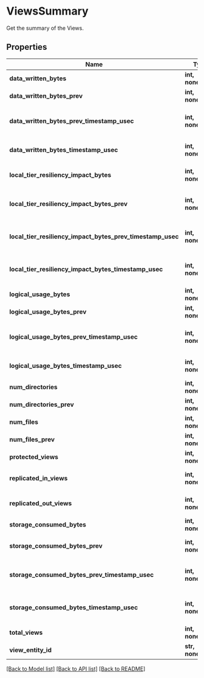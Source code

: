# ViewsSummary

Get the summary of the Views.

## Properties
Name | Type | Description | Notes
------------ | ------------- | ------------- | -------------
**data_written_bytes** | **int, none_type** | Specifies the data written to all the views in bytes. | [optional] 
**data_written_bytes_prev** | **int, none_type** | Specifies the data written to all the views in bytes at a specific time. | [optional] 
**data_written_bytes_prev_timestamp_usec** | **int, none_type** | Specifies the timestamp in micro seconds when &#39;dataWrittenBytesPrev&#39; was calculated. | [optional] 
**data_written_bytes_timestamp_usec** | **int, none_type** | Specifies the timestamp in micro seconds when &#39;dataWrittenBytes&#39; was calculated. | [optional] 
**local_tier_resiliency_impact_bytes** | **int, none_type** | Specifies the size of the data that has been replicated to other nodes as per RF or Erasure Coding policy. | [optional] 
**local_tier_resiliency_impact_bytes_prev** | **int, none_type** | Specifies the size of the data that has been replicated to other nodes as per RF or Erasure Coding policy at a specific time. | [optional] 
**local_tier_resiliency_impact_bytes_prev_timestamp_usec** | **int, none_type** | Specifies the timestamp in micro seconds when &#39;localTierResiliencyImpactBytesPrev&#39; was calculated. | [optional] 
**local_tier_resiliency_impact_bytes_timestamp_usec** | **int, none_type** | Specifies the timestamp in micro seconds when &#39;localTierResiliencyImpactBytes&#39; was calculated. | [optional] 
**logical_usage_bytes** | **int, none_type** | Specifies the logical usage of all the views in bytes. | [optional] 
**logical_usage_bytes_prev** | **int, none_type** | Specifies the logical usage of all the views in bytes at a specific time. | [optional] 
**logical_usage_bytes_prev_timestamp_usec** | **int, none_type** | Specifies the timestamp in micro seconds when &#39;logicalUsageBytesPrev&#39; was calculated. | [optional] 
**logical_usage_bytes_timestamp_usec** | **int, none_type** | Specifies the timestamp in micro seconds when &#39;logicalUsageBytes&#39; was calculated. | [optional] 
**num_directories** | **int, none_type** | Specifies the number of directories. | [optional] 
**num_directories_prev** | **int, none_type** | Specifies the number of directories at a specific time. | [optional] 
**num_files** | **int, none_type** | Specifies the number of files. | [optional] 
**num_files_prev** | **int, none_type** | Specifies the number of files at a specific time. | [optional] 
**protected_views** | **int, none_type** | Specifies the number of all protected views. | [optional] 
**replicated_in_views** | **int, none_type** | Specifies the number of all the views that are replicated from remote clusters. | [optional] 
**replicated_out_views** | **int, none_type** | Specifies the number of all the views that are replicated out to remote clusters. | [optional] 
**storage_consumed_bytes** | **int, none_type** | Specifies the storage consumed of all the views in bytes. | [optional] 
**storage_consumed_bytes_prev** | **int, none_type** | Specifies the storage consumed by all the views in bytes at a specific time. | [optional] 
**storage_consumed_bytes_prev_timestamp_usec** | **int, none_type** | Specifies the timestamp in micro seconds when &#39;storageConsumedBytesPrev&#39; was calculated. | [optional] 
**storage_consumed_bytes_timestamp_usec** | **int, none_type** | Specifies the timestamp in micro seconds when &#39;storageConsumedBytes&#39; was calculated. | [optional] 
**total_views** | **int, none_type** | Specifies the number of all the views. | [optional] 
**view_entity_id** | **str, none_type** | Specifies the entity id of all the views. | [optional] 

[[Back to Model list]](../README.md#documentation-for-models) [[Back to API list]](../README.md#documentation-for-api-endpoints) [[Back to README]](../README.md)


